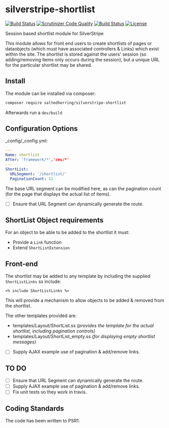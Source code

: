 # silverstripe-shortlist

[![Build Status](https://scrutinizer-ci.com/g/salted-herring/silverstripe-shortlist/badges/build.png?b=master)](https://scrutinizer-ci.com/g/salted-herring/silverstripe-shortlist/build-status/master) [![Scrutinizer Code Quality](https://scrutinizer-ci.com/g/salted-herring/silverstripe-shortlist/badges/quality-score.png?b=master)](https://scrutinizer-ci.com/g/salted-herring/silverstripe-shortlist/?branch=master) [![Build Status](https://travis-ci.org/salted-herring/silverstripe-shortlist.svg?branch=master)](https://travis-ci.org/salted-herring/silverstripe-shortlist)
[![License](https://poser.pugx.org/saltedherring/silverstripe-shortlist/license)](https://packagist.org/packages/saltedherring/silverstripe-shortlist)

Session based shortlist module for SilverStripe

This module allows for front end users to create shortlists of pages or dataobjects (which must have associated controllers & Links) which exist within the site. The shortlist is stored against the users' session (so adding/removing items only occurs during the session), but a unique URL for the particular shortlist may be shared.

## Install

The module can be installed via composer:

```bash
composer require saltedherring/silverstripe-shortlist
```

Afterwards run a `dev/build`

## Configuration Options

_config/_config.yml:

```yaml
---
Name: shortlist
After: 'framework/*','cms/*'
---
ShortList:
  URLSegment: '/shortlist/'
  PaginationCount: 12
```

The base URL segment can be modified here, as can the pagination count (for the page that displays the actual list of items).

- [ ] Ensure that URL Segment can dynamically generate the route.


## ShortList Object requirements

For an object to be able to be added to the shortlist it must:

- Provide a `Link` function
- Extend `ShortListExtension`

## Front-end

The shortlist may be added to any template by including the supplied `ShortListLinks` ss include:

```
<% include ShortListLinks %>
```

This will provide a mechanism to allow objects to be added & removed from the shortlist.

The other templates provided are:

- templates/Layout/ShortList.ss *(provides the template for the actual shortlist, including pagination controls)*
- templates/Layout/ShortList_empty.ss *(for displaying empty shortlist messages)*

- [ ] Supply AJAX example use of pagination & add/remove links.
 
## TO DO

- [ ] Ensure that URL Segment can dynamically generate the route.
- [ ] Supply AJAX example use of pagination & add/remove links.
- [ ] Fix unit tests so they work in travis.

## Coding Standards

The code has been written to PSR1.
